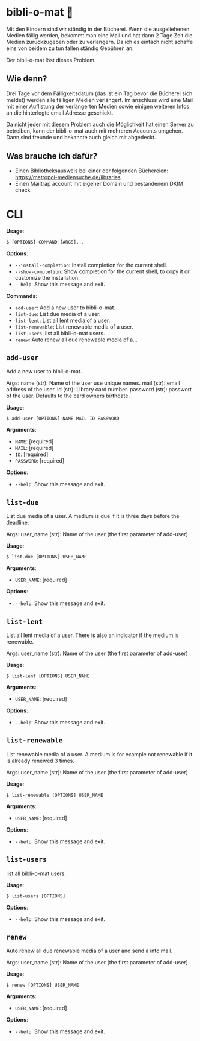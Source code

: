 # bibli-o-mat 🤖

Mit den Kindern sind wir ständig in der Bücherei. Wenn die ausgeliehenen Medien fällig werden, bekommt man eine Mail und hat dann 2 Tage Zeit die Medien zurückzugeben oder zu verlängern. Da ich es einfach nicht schaffe eins von beidem zu tun fallen ständig Gebühren an.

Der bibli-o-mat löst dieses Problem.

## Wie denn?

Drei Tage vor dem Fälligkeitsdatum (das ist ein Tag bevor die Bücherei sich meldet) werden alle fälligen Medien verlängert. Im anschluss wird eine Mail mit einer Auflistung der verlängerten Medien sowie einigen weiteren Infos an die hinterlegte email Adresse geschickt. 

Da nicht jeder mit diesem Problem auch die Möglichkeit hat einen Server zu betreiben, kann der bibli-o-mat auch mit mehreren Accounts umgehen. Dann sind freunde und bekannte auch gleich mit abgedeckt.

## Was brauche ich dafür?
* Einen Bibliotheksausweis bei einer der folgenden Büchereien:  
  https://metropol-mediensuche.de/libraries
* Einen Mailtrap account mit eigener Domain und bestandenem DKIM check

# CLI

**Usage**:

```console
$ [OPTIONS] COMMAND [ARGS]...
```

**Options**:

* `--install-completion`: Install completion for the current shell.
* `--show-completion`: Show completion for the current shell, to copy it or customize the installation.
* `--help`: Show this message and exit.

**Commands**:

* `add-user`: Add a new user to bibli-o-mat.
* `list-due`: List due media of a user.
* `list-lent`: List all lent media of a user.
* `list-renewable`: List renewable media of a user.
* `list-users`: list all bibli-o-mat users.
* `renew`: Auto renew all due renewable media of a...

## `add-user`

Add a new user to bibli-o-mat.

Args:
    name (str): Name of the user use unique names.
    mail (str): email address of the user.
    id (str): Library card number.
    password (str): passwort of the user. Defaults to the card owners birthdate.

**Usage**:

```console
$ add-user [OPTIONS] NAME MAIL ID PASSWORD
```

**Arguments**:

* `NAME`: [required]
* `MAIL`: [required]
* `ID`: [required]
* `PASSWORD`: [required]

**Options**:

* `--help`: Show this message and exit.

## `list-due`

List due media of a user. A medium is due if it is three days before 
the deadline.

Args:
    user_name (str): Name of the user (the first parameter of add-user)

**Usage**:

```console
$ list-due [OPTIONS] USER_NAME
```

**Arguments**:

* `USER_NAME`: [required]

**Options**:

* `--help`: Show this message and exit.

## `list-lent`

List all lent media of a user. There is also an indicator if the medium
is renewable.
   
   Args:
        user_name (str): Name of the user (the first parameter of add-user)

**Usage**:

```console
$ list-lent [OPTIONS] USER_NAME
```

**Arguments**:

* `USER_NAME`: [required]

**Options**:

* `--help`: Show this message and exit.

## `list-renewable`

List renewable media of a user. A medium is for example not renewable
if it is already renewed 3 times.

Args:
    user_name (str): Name of the user (the first parameter of add-user)

**Usage**:

```console
$ list-renewable [OPTIONS] USER_NAME
```

**Arguments**:

* `USER_NAME`: [required]

**Options**:

* `--help`: Show this message and exit.

## `list-users`

list all bibli-o-mat users.
    

**Usage**:

```console
$ list-users [OPTIONS]
```

**Options**:

* `--help`: Show this message and exit.

## `renew`

Auto renew all due renewable media of a user and send a info mail.

Args:
    user_name (str): Name of the user (the first parameter of add-user)

**Usage**:

```console
$ renew [OPTIONS] USER_NAME
```

**Arguments**:

* `USER_NAME`: [required]

**Options**:

* `--help`: Show this message and exit.


